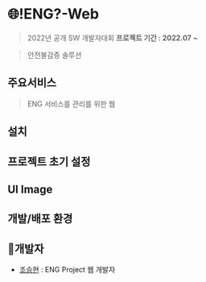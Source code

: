 # :globe_with_meridians:!ENG?-Web
>2022년 공개 SW 개발자대회 **프로젝트 기간 : 2022.07 ~**

>안전불감증 솔루션
## 주요서비스
> ENG 서비스를 관리를 위한 웹

##  설치


## 프로젝트 초기 설정


## UI Image


## 개발/배포 환경



## :bust_in_silhouette:개발자

+ [조승현](:https://github.com/Cho-Seung-Hyeon) : ENG Project 웹 개발자

